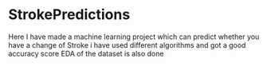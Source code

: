 # StrokePredictions
Here I have made a machine learning project which can predict whether you have a change of Stroke
i have used different algorithms and got a good accuracy score
EDA of the dataset is also done 
